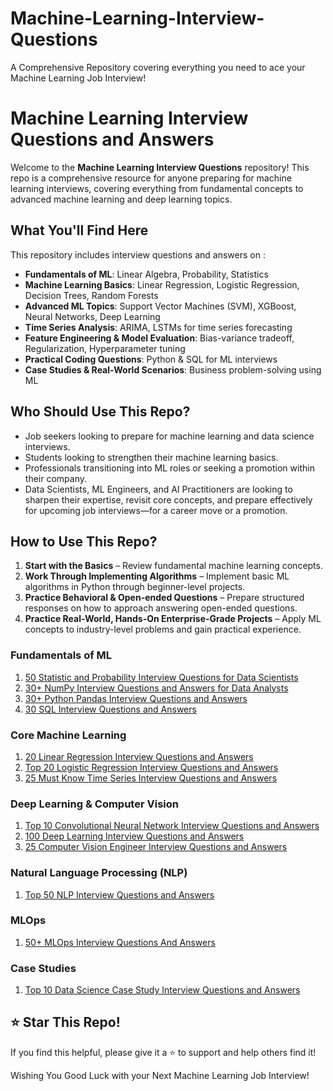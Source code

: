 # Machine-Learning-Interview-Questions
A Comprehensive Repository covering everything you need to ace your Machine Learning Job Interview! 
# Machine Learning Interview Questions and Answers

Welcome to the **Machine Learning Interview Questions** repository! This repo is a comprehensive resource for anyone preparing for machine learning interviews, covering everything from fundamental concepts to advanced machine learning and deep learning topics.

## What You'll Find Here 
This repository includes interview questions and answers on :
- **Fundamentals of ML**: Linear Algebra, Probability, Statistics
- **Machine Learning Basics**: Linear Regression, Logistic Regression, Decision Trees, Random Forests
- **Advanced ML Topics**: Support Vector Machines (SVM), XGBoost, Neural Networks, Deep Learning
- **Time Series Analysis**: ARIMA, LSTMs for time series forecasting
- **Feature Engineering & Model Evaluation**: Bias-variance tradeoff, Regularization, Hyperparameter tuning
- **Practical Coding Questions**: Python & SQL for ML interviews
- **Case Studies & Real-World Scenarios**: Business problem-solving using ML

## Who Should Use This Repo?
- Job seekers looking to prepare for machine learning and data science interviews.
- Students looking to strengthen their machine learning basics.
- Professionals transitioning into ML roles or seeking a promotion within their company.
-  Data Scientists, ML Engineers, and AI Practitioners are looking to sharpen their expertise, revisit core concepts, and prepare 
   effectively for upcoming job interviews—for a career move or a promotion.

## How to Use This Repo?
1. **Start with the Basics** – Review fundamental machine learning concepts.
2. **Work Through Implementing Algorithms** – Implement basic ML algorithms in Python through beginner-level projects.
3. **Practice Behavioral & Open-ended Questions** – Prepare structured responses on how to approach answering open-ended questions.
4. **Practice Real-World, Hands-On Enterprise-Grade Projects** – Apply ML concepts to industry-level problems and gain practical experience.

### Fundamentals of ML

1. [50 Statistic and Probability Interview Questions for Data Scientists](#)
2. [30+ NumPy Interview Questions and Answers for Data Analysts](#)
3. [30+ Python Pandas Interview Questions and Answers](#)
4. [30 SQL Interview Questions and Answers](#)

### Core Machine Learning  
1. [20 Linear Regression Interview Questions and Answers](#)  
2. [Top 20 Logistic Regression Interview Questions and Answers](#)
3. [25 Must Know Time Series Interview Questions and Answers](#)  

### Deep Learning & Computer Vision  
1. [Top 10 Convolutional Neural Network Interview Questions and Answers](#)
2. [100 Deep Learning Interview Questions and Answers](#)
3. [25 Computer Vision Engineer Interview Questions and Answers](#)  

### Natural Language Processing (NLP)  
1. [Top 50 NLP Interview Questions and Answers](#)  

### MLOps  
1. [50+ MLOps Interview Questions And Answers](#)  

### Case Studies  
1. [Top 10 Data Science Case Study Interview Questions and Answers](#)  

## ⭐ Star This Repo!
If you find this helpful, please give it a ⭐ to support and help others find it!

Wishing You Good Luck with your Next Machine Learning Job Interview!
